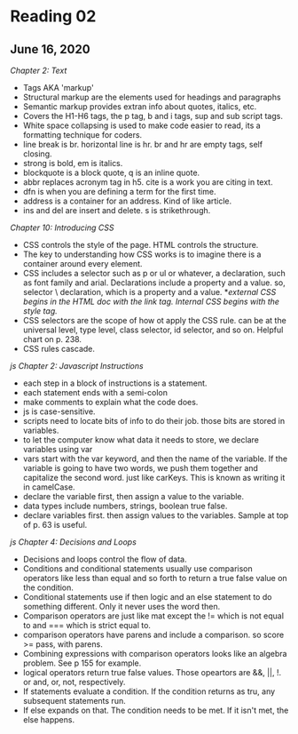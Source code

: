 # Reading 02
## June 16, 2020

_Chapter 2: Text_

* Tags AKA 'markup'
* Structural markup are the elements used for headings and paragraphs
* Semantic markup provides extran info about quotes, italics, etc. 
* Covers the H1-H6 tags, the p tag, b and i tags, sup and sub script tags.
* White space collapsing is used to make code easier to read, its a formatting technique for coders.
* line break is br. horizontal line is hr. br and hr are empty tags, self closing.
* strong is bold, em is italics. 
* blockquote is a block quote, q is an inline quote. 
* abbr replaces acronym tag in h5. cite is a work you are citing in text.
* dfn is when you are defining a term for the first time. 
* address is a container for an address. Kind of like article. 
* ins and del are insert and delete. s is strikethrough. 

_Chapter 10: Introducing CSS_

* CSS controls the style of the page. HTML controls the structure. 
* The key to understanding how CSS works is to imagine there is a container around every element. 
* CSS includes a selector such as p or ul or whatever, a declaration, such as font family and arial. Declarations include a property and a value. so, selector \ declaration, which is a property and a value. 
*_external CSS begins in the HTML doc with the link tag. Internal CSS begins with the style tag._
* CSS selectors are the scope of how ot apply the CSS rule. can be at the universal level, type level, class selector, id selector, and so on. Helpful chart on p. 238. 
* CSS rules cascade. 

_js Chapter 2: Javascript Instructions_

* each step in a block of instructions is a statement.
* each statement ends with a semi-colon
* make comments to explain what the code does. 
* js is case-sensitive.
* scripts need to locate bits of info to do their job. those bits are stored in variables.
* to let the computer know what data it needs to store, we declare variables using var
* vars start with the var keyword, and then the name of the variable. If the variable is going to have two words, we push them together and capitalize the second word. just like carKeys. This is known as writing it in camelCase. 
* declare the variable first, then assign a value to the variable. 
* data types include numbers, strings, boolean true false.
* declare variables first. then assign values to the variables. Sample at top of p. 63 is useful. 

_js Chapter 4: Decisions and Loops_

* Decisions and loops control the flow of data.
* Conditions and conditional statements usually use comparison operators like less than equal and so forth to return a true false value on the condition. 
* Conditional statements use if then logic and an else statement to do something different. Only it never uses the word then. 
* Comparison operators are just like mat except the != which is not equal to and === which is strict equal to. 
* comparison operators have parens and include a comparison. so score >= pass, with parens. 
* Combining expressions with comparison operators looks like an algebra problem. See p 155 for example. 
* logical operators return true false values. Those opeartors are &&, ||, !. or and, or, not, respectively. 
* If statements evaluate a condition. If the condition returns as tru, any subsequent statements run. 
* If else expands on that. The condition needs to be met. If it isn't met, the else happens. 